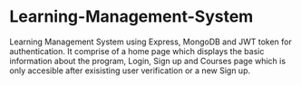 # Learning-Management-System

Learning Management System using Express, MongoDB and JWT token for authentication. It comprise of a home page which displays the basic information about the program, Login, Sign up and Courses page which is only accesible after exisisting user verification or a new Sign up.
